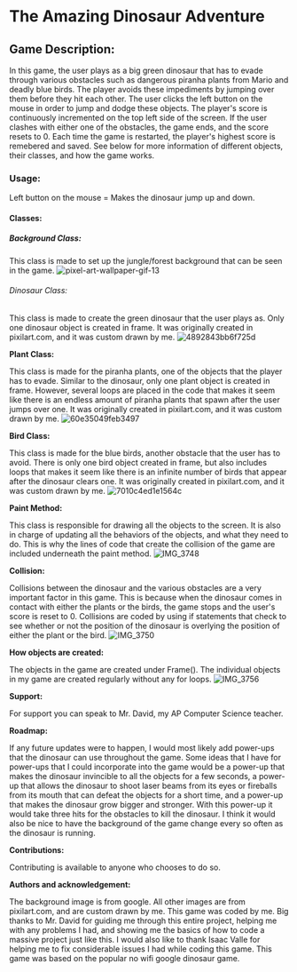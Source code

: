 # The Amazing Dinosaur Adventure

## Game Description:

In this game, the user plays as a big green dinosaur that has to evade through various obstacles such as dangerous piranha plants from Mario and deadly blue birds. The player avoids these impediments by jumping over them before they hit each other. The user clicks the left button on the mouse in order to jump and dodge these objects. The player's score is continuously incremented on the top left side of the screen. If the user clashes with either one of the obstacles, the game ends, and the score resets to 0. Each time the game is restarted, the player's highest score is remebered and saved. See below for more information of different objects, their classes, and how the game works.
### Usage:

Left button on the mouse = Makes the dinosaur jump up and down.

#### Classes:

##### Background Class:

This class is made to set up the jungle/forest background that can be seen in the game.
![pixel-art-wallpaper-gif-13](https://user-images.githubusercontent.com/90793175/148827395-6e0282a3-b0e5-4208-98af-d1dbf8ee5ac4.gif)

###### Dinosaur Class:

This class is made to create the green dinosaur that the user plays as. Only one dinosaur object is created in frame. It was originally created in pixilart.com, and it was custom drawn by me.
![4892843bb6f725d](https://user-images.githubusercontent.com/90793175/148822474-2b6a9513-c408-4bf4-8af9-8813520255f1.gif)


**Plant Class:**

This class is made for the piranha plants, one of the objects that the player has to evade. Similar to the dinosaur, only one plant object is created in frame. However, several loops are placed in the code that makes it seem like there is an endless amount of piranha plants that spawn after the user jumps over one. It was originally created in pixilart.com, and it was custom drawn by me.
![60e35049feb3497](https://user-images.githubusercontent.com/90793175/148823150-ad626640-8153-459a-990e-55f6ac71a1e4.png)


**Bird Class:**

This class is made for the blue birds, another obstacle that the user has to avoid. There is only one bird object created in frame, but also includes loops that makes it seem like there is an infinite number of birds that appear after the dinosaur clears one. It was originally created in pixilart.com, and it was custom drawn by me.
![7010c4ed1e1564c](https://user-images.githubusercontent.com/90793175/148823328-d6be1b18-4131-4c83-b4f0-ecf9abd8add6.gif)

**Paint Method:**

This class is responsible for drawing all the objects to the screen. It is also in charge of updating all the behaviors of the objects, and what they need to do. This is why the lines of code that create the collision of the game are included underneath the paint method.
![IMG_3748](https://user-images.githubusercontent.com/90793175/148826533-a445534c-aa1e-419f-97c3-8fc582da71e4.jpeg)

**Collision:**

Collisions between the dinosaur and the various obstacles are a very important factor in this game. This is because when the dinosaur comes in contact with either the plants or the birds, the game stops and the user's score is reset to 0. Collisions are coded by using if statements that check to see whether or not the position of the dinosaur is overlying the position of either the plant or the bird.
![IMG_3750](https://user-images.githubusercontent.com/90793175/148826911-6d63e208-200c-4538-b83a-5facf8c434fc.jpeg)

**How objects are created:**

The objects in the game are created under Frame(). The individual objects in my game are created regularly without any for loops.
![IMG_3756](https://user-images.githubusercontent.com/90793175/148827163-e5d30024-69f3-4c3d-88de-ed48550e95e2.jpeg)

**Support:**

For support you can speak to Mr. David, my AP Computer Science teacher.

**Roadmap:**

If any future updates were to happen, I would most likely add power-ups that the dinosaur can use throughout the game. Some ideas that I have for power-ups that I could incorporate into the game would be a power-up that makes the dinosaur invincible to all the objects for a few seconds, a power-up that allows the dinosaur to shoot laser beams from its eyes or fireballs from its mouth that can defeat the objects for a short time, and a power-up that makes the dinosaur grow bigger and stronger. With this power-up it would take three hits for the obstacles to kill the dinosaur. I think it would also be nice to have the background of the game change every so often as the dinosaur is running.

**Contributions:**

Contributing is available to anyone who chooses to do so.

**Authors and acknowledgement:**

The background image is from google. All other images are from pixilart.com, and are custom drawn by me. This game was coded by me. Big thanks to Mr. David for guiding me through this entire project, helping me with any problems I had, and showing me the basics of how to code a massive project just like this. I would also like to thank Isaac Valle for helping me to fix considerable issues I had while coding this game. This game was based on the popular no wifi google dinosaur game.

